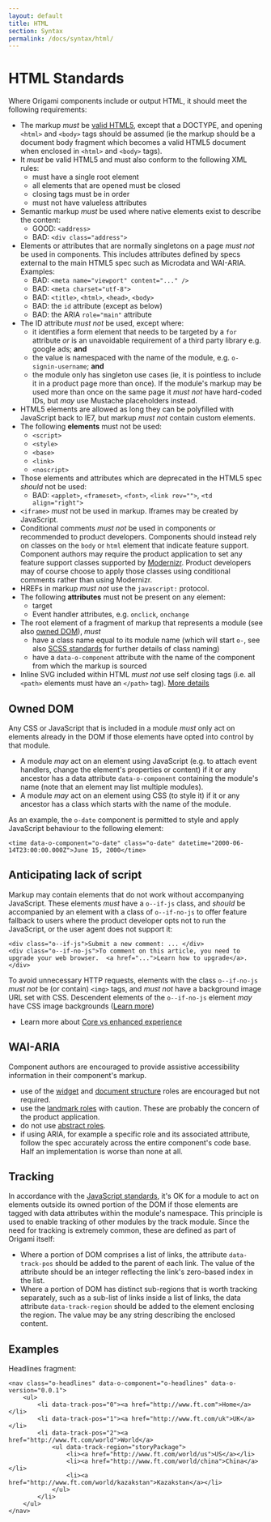 ```yaml
---
layout: default
title: HTML
section: Syntax
permalink: /docs/syntax/html/
---
```


# HTML Standards

Where Origami components include or output HTML, it should meet the following requirements:

* The markup *must* be [valid HTML5](http://www.whatwg.org/specs/web-apps/current-work/multipage/syntax.html#syntax), except that a DOCTYPE, and opening `<html>` and `<body>` tags should be assumed (ie the markup should be a document body fragment which becomes a valid HTML5 document when enclosed in `<html>` and `<body>` tags).
* It *must* be valid HTML5 and must also conform to the following XML rules:
	* must have a single root element
	* all elements that are opened must be closed
	* closing tags must be in order
	* must not have valueless attributes
* Semantic markup *must* be used where native elements exist to describe the content:
	- GOOD: `<address>`
	- BAD: `<div class="address">`
* Elements or attributes that are normally singletons on a page *must not* be used in components. This includes attributes defined by specs external to the main HTML5 spec such as Microdata and WAI-ARIA. Examples:
	- BAD: `<meta name="viewport" content="..." />`
	- BAD: `<meta charset="utf-8">`
	- BAD: `<title>`, `<html>`, `<head>`, `<body>`
	- BAD: the `id` attribute (except as below)
	- BAD: the ARIA `role="main"` attribute
* The ID attribute *must not* be used, except where:
	* it identifies a form element that needs to be targeted by a `for` attribute *or* is an unavoidable requirement of a third party library e.g. google ads; **and**
	* the value is namespaced with the name of the module, e.g. `o-signin-username`; **and**
	* the module only has singleton use cases (ie, it is pointless to include it in a product page more than once).  If the module's markup may be used more than once on the same page it *must not* have hard-coded IDs, but *may* use Mustache placeholders instead.
* HTML5 elements are allowed as long they can be polyfilled with JavaScript back to IE7, but markup *must not* contain custom elements.
* The following **elements** must not be used:
	* `<script>`
	* `<style>`
	* `<base>`
	* `<link>`
	* `<noscript>`
* Those elements and attributes which are deprecated in the HTML5 spec *should* not be used:
	- BAD: `<applet>`, `<frameset>`, `<font>`, `<link rev="">`, `<td align="right">`
* `<iframe>` *must* not be used in markup. Iframes may be created by JavaScript.
* Conditional comments *must not* be used in components or recommended to product developers. Components should instead rely on classes on the `body` or `html` element that indicate feature support. Component authors may require the product application to set any feature support classes supported by [Modernizr](http://modernizr.com/docs/).  Product developers may of course choose to apply those classes using conditional comments rather than using Modernizr.
* HREFs in markup *must not* use the `javascript:` protocol.
* The following **attributes** must not be present on any element:
	* target
	* Event handler attributes, e.g. `onclick`, `onchange`
* The root element of a fragment of markup that represents a module (see also [owned DOM](#owned-dom)), *must*
	* have a class name equal to its module name (which will start `o-`, see also [SCSS standards]({{site.baseurl}}/docs/syntax/scss) for further details of class naming)
	* have a `data-o-component` attribute with the name of the component from which the markup is sourced
* Inline SVG included within HTML *must not* use self closing tags (i.e. all `<path>` elements must have an `</path>` tag).  [More details](https://github.com/Financial-Times/ft-origami/issues/66)

## Owned DOM

Any CSS or JavaScript that is included in a module *must* only act on elements already in the DOM if those elements have opted into control by that module.

* A module *may* act on an element using JavaScript (e.g. to attach event handlers, change the element's properties or content) if it or any ancestor has a data attribute `data-o-component` containing the module's name (note that an element may list multiple modules).
* A module *may* act on an element using CSS (to style it) if it or any ancestor has a class which starts with the name of the module.

As an example, the `o-date` component is permitted to style and apply JavaScript behaviour to the following element:

	<time data-o-component="o-date" class="o-date" datetime="2000-06-14T23:00:00.000Z">June 15, 2000</time>


## Anticipating lack of script

Markup may contain elements that do not work without accompanying JavaScript.  These elements *must* have a `o--if-js` class, and *should* be accompanied by an element with a class of `o--if-no-js` to offer feature fallback to users where the product developer opts not to run the JavaScript, or the user agent does not support it:

	<div class="o--if-js">Submit a new comment: ... </div>
	<div class="o--if-no-js">To comment on this article, you need to upgrade your web browser.  <a href="...">Learn how to upgrade</a>.</div>

To avoid unnecessary HTTP requests, elements with the class `o--if-no-js` *must not* be (or contain) `<img>` tags, and *must not* have a background image URL set with CSS.  Descendent elements of the `o--if-no-js` element *may* have CSS image backgrounds ([Learn more](http://timkadlec.com/2012/04/media-query-asset-downloading-results/))

* Learn more about [Core vs enhanced experience]({{site.baseurl}}/docs/developer-guide/using-modules/#core-vs-enhanced-experience)

## WAI-ARIA

Component authors are encouraged to provide assistive accessibility information in their component's markup.

* use of the [widget](http://www.w3.org/TR/wai-aria/roles#widget_roles) and [document structure](http://www.w3.org/TR/wai-aria/roles#document_structure_roles) roles are encouraged but not required.
* use the [landmark roles](http://www.w3.org/TR/wai-aria/roles#landmark_roles) with caution. These are probably the concern of the product application.
* do not use [abstract roles](http://www.w3.org/TR/wai-aria/roles#abstract_roles).
* if using ARIA, for example a specific role and its associated attribute, follow the spec accurately across the entire component's code base. Half an implementation is worse than none at all.

## Tracking

In accordance with the [JavaScript standards]({{site.baseurl}}/docs/syntax/js), it's OK for a module to act on elements outside its owned portion of the DOM if those elements are tagged with data attributes within the module's namespace.  This principle is used to enable tracking of other modules by the track module.  Since the need for tracking is extremely common, these are defined as part of Origami itself:

* Where a portion of DOM comprises a list of links, the attribute `data-track-pos` should be added to the parent of each link.  The value of the attribute should be an integer reflecting the link's zero-based index in the list.
* Where a portion of DOM has distinct sub-regions that is worth tracking separately, such as a sub-list of links inside a list of links, the data attribute `data-track-region` should be added to the element enclosing the region.  The value may be any string describing the enclosed content.

## Examples

Headlines fragment:

	<nav class="o-headlines" data-o-component="o-headlines" data-o-version="0.0.1">
		<ul>
			<li data-track-pos="0"><a href="http://www.ft.com">Home</a></li>
			<li data-track-pos="1"><a href="http://www.ft.com/uk">UK</a></li>
			<li data-track-pos="2"><a href="http://www.ft.com/world">World</a>
				<ul data-track-region="storyPackage">
					<li><a href="http://www.ft.com/world/us">US</a></li>
					<li><a href="http://www.ft.com/world/china">China</a></li>
					<li><a href="http://www.ft.com/world/kazakstan">Kazakstan</a></li>
				</ul>
			</li>
		</ul>
	</nav>
